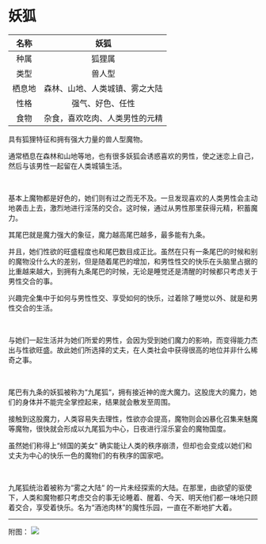 # 妖狐

|名称|妖狐|
|:-:|:-:|
|种属|狐狸属|
|类型|兽人型|
|栖息地|森林、山地、人类城镇、雾之大陆|
|性格|强气、好色、任性|
|食物|杂食，喜欢吃肉、人类男性的元精|

具有狐狸特征和拥有强大力量的兽人型魔物。

通常栖息在森林和山地等地，也有很多妖狐会诱惑喜欢的男性，使之迷恋上自己，然后与该男性一起留在人类城镇生活。

<br>

基本上魔物都是好色的，她们则有过之而无不及。一旦发现喜欢的人类男性会主动地袭击上去，激烈地进行淫荡的交合。这时候，通过从男性那里获得元精，积蓄魔力。

其尾巴就是魔力强大的象征，魔力越高尾巴越多，最多能有九条。

并且，她们性欲的旺盛程度也和尾巴数目成正比。虽然在只有一条尾巴的时候和别的魔物没什么大的差别，但是随着尾巴的增加，和男性性交的快乐在头脑里占据的比重越来越大，到拥有九条尾巴的时候，无论是睡觉还是清醒的时候都只考虑关于男性交合的事。

兴趣完全集中于如何与男性性交、享受如何的快乐，过着除了睡觉以外、就是和男性交合的生活。

<br>

与她们一起生活并为她们所爱的男性，会因为受到她们魔力的影响，而变得能力杰出与性欲旺盛。故此她们所选择的丈夫，在人类社会中获得很高的地位并非什么稀奇之事。

<br>

尾巴有九条的妖狐被称为“九尾狐“，拥有接近神的庞大魔力。这股庞大的魔力，她们的身体并不能完全掌控起来，结果就会散发至周围。

接触到这股魔力，人类容易失去理性，性欲亦会提高，魔物则会凶暴化召集来魅魔等魔物，很快就会形成以九尾狐为中心，日夜进行淫乐宴会的魔物国度。

虽然她们称得上“倾国的美女“ 确实能让人类的秩序崩溃，但却也会变成以她们和丈夫为中心的快乐一色的魔物们的有秩序的国家吧。

<br>

九尾狐统治着被称为“雾之大陆“ 的一片未经探索的大陆。在那里，由欲望的驱使下，人类和魔物都只考虑交合的事无论睡着、醒着、今天、明天他们都一味地只顾着交合，享受着快乐。名为“酒池肉林”的魔性乐园，一直在不断地扩大着。

---

附图： ![](img/魔物娘图鉴I/188-189妖狐.jpg)